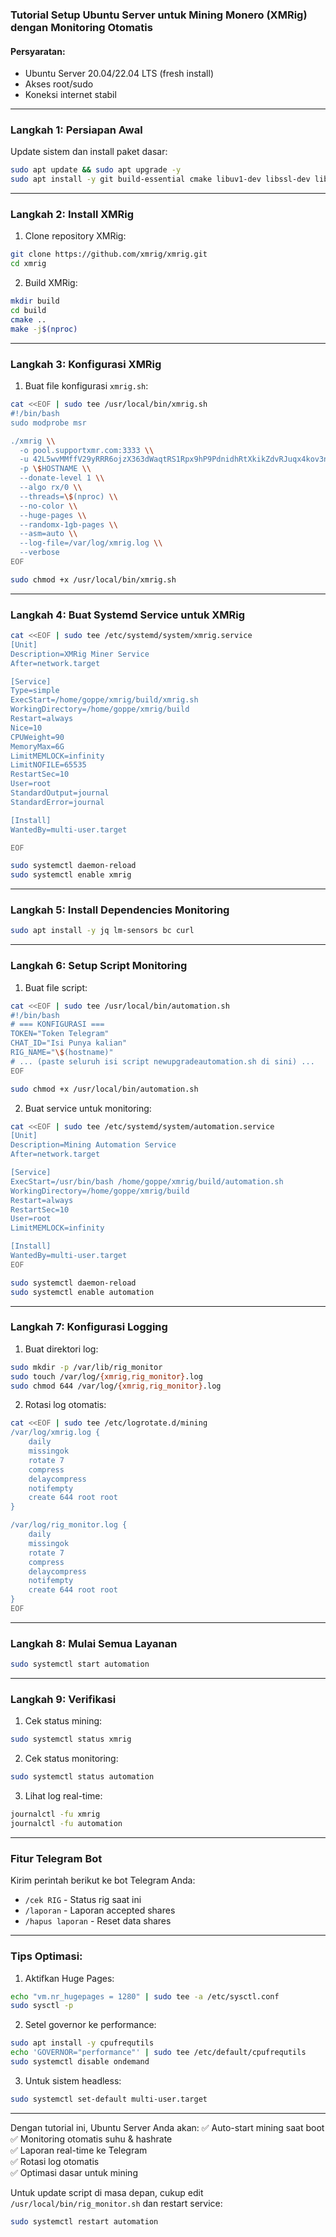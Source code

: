 ### **Tutorial Setup Ubuntu Server untuk Mining Monero (XMRig) dengan Monitoring Otomatis**

#### **Persyaratan:**
- Ubuntu Server 20.04/22.04 LTS (fresh install)
- Akses root/sudo
- Koneksi internet stabil

---

### **Langkah 1: Persiapan Awal**
Update sistem dan install paket dasar:
```bash
sudo apt update && sudo apt upgrade -y
sudo apt install -y git build-essential cmake libuv1-dev libssl-dev libhwloc-dev
```

---

### **Langkah 2: Install XMRig**
1. Clone repository XMRig:
```bash
git clone https://github.com/xmrig/xmrig.git
cd xmrig
```

2. Build XMRig:
```bash
mkdir build
cd build
cmake ..
make -j$(nproc)
```

---

### **Langkah 3: Konfigurasi XMRig**
1. Buat file konfigurasi `xmrig.sh`:
```bash
cat <<EOF | sudo tee /usr/local/bin/xmrig.sh
#!/bin/bash
sudo modprobe msr

./xmrig \\
  -o pool.supportxmr.com:3333 \\
  -u 42L5wvMMffV29yRRR6ojzX363dWaqtRS1Rpx9hP9PdnidhRtXkikZdvRJuqx4kov3n7YX6ZFa1yA2JhGGinP745g6MmsUEC \\
  -p \$HOSTNAME \\
  --donate-level 1 \\
  --algo rx/0 \\
  --threads=\$(nproc) \\
  --no-color \\
  --huge-pages \\
  --randomx-1gb-pages \\
  --asm=auto \\
  --log-file=/var/log/xmrig.log \\
  --verbose
EOF

sudo chmod +x /usr/local/bin/xmrig.sh
```

---

### **Langkah 4: Buat Systemd Service untuk XMRig**
```bash
cat <<EOF | sudo tee /etc/systemd/system/xmrig.service
[Unit]
Description=XMRig Miner Service
After=network.target

[Service]
Type=simple
ExecStart=/home/goppe/xmrig/build/xmrig.sh
WorkingDirectory=/home/goppe/xmrig/build
Restart=always
Nice=10
CPUWeight=90
MemoryMax=6G
LimitMEMLOCK=infinity
LimitNOFILE=65535
RestartSec=10
User=root
StandardOutput=journal
StandardError=journal

[Install]
WantedBy=multi-user.target

EOF

sudo systemctl daemon-reload
sudo systemctl enable xmrig
```

---

### **Langkah 5: Install Dependencies Monitoring**
```bash
sudo apt install -y jq lm-sensors bc curl
```

---

### **Langkah 6: Setup Script Monitoring**
1. Buat file script:
```bash
cat <<EOF | sudo tee /usr/local/bin/automation.sh
#!/bin/bash
# === KONFIGURASI ===
TOKEN="Token Telegram"
CHAT_ID="Isi Punya kalian"
RIG_NAME="\$(hostname)"
# ... (paste seluruh isi script newupgradeautomation.sh di sini) ...
EOF

sudo chmod +x /usr/local/bin/automation.sh
```

2. Buat service untuk monitoring:
```bash
cat <<EOF | sudo tee /etc/systemd/system/automation.service
[Unit]
Description=Mining Automation Service
After=network.target

[Service]
ExecStart=/usr/bin/bash /home/goppe/xmrig/build/automation.sh
WorkingDirectory=/home/goppe/xmrig/build
Restart=always
RestartSec=10
User=root
LimitMEMLOCK=infinity

[Install]
WantedBy=multi-user.target
EOF

sudo systemctl daemon-reload
sudo systemctl enable automation
```

---

### **Langkah 7: Konfigurasi Logging**
1. Buat direktori log:
```bash
sudo mkdir -p /var/lib/rig_monitor
sudo touch /var/log/{xmrig,rig_monitor}.log
sudo chmod 644 /var/log/{xmrig,rig_monitor}.log
```

2. Rotasi log otomatis:
```bash
cat <<EOF | sudo tee /etc/logrotate.d/mining
/var/log/xmrig.log {
    daily
    missingok
    rotate 7
    compress
    delaycompress
    notifempty
    create 644 root root
}

/var/log/rig_monitor.log {
    daily
    missingok
    rotate 7
    compress
    delaycompress
    notifempty
    create 644 root root
}
EOF
```

---

### **Langkah 8: Mulai Semua Layanan**
```bash
sudo systemctl start automation
```

---

### **Langkah 9: Verifikasi**
1. Cek status mining:
```bash
sudo systemctl status xmrig
```

2. Cek status monitoring:
```bash
sudo systemctl status automation
```

3. Lihat log real-time:
```bash
journalctl -fu xmrig
journalctl -fu automation
```

---

### **Fitur Telegram Bot**
Kirim perintah berikut ke bot Telegram Anda:
- `/cek RIG` - Status rig saat ini
- `/laporan` - Laporan accepted shares
- `/hapus laporan` - Reset data shares

---

### **Tips Optimasi:**
1. Aktifkan Huge Pages:
```bash
echo "vm.nr_hugepages = 1280" | sudo tee -a /etc/sysctl.conf
sudo sysctl -p
```

2. Setel governor ke performance:
```bash
sudo apt install -y cpufrequtils
echo 'GOVERNOR="performance"' | sudo tee /etc/default/cpufrequtils
sudo systemctl disable ondemand
```

3. Untuk sistem headless:
```bash
sudo systemctl set-default multi-user.target
```

---

Dengan tutorial ini, Ubuntu Server Anda akan:
✅ Auto-start mining saat boot  
✅ Monitoring otomatis suhu & hashrate  
✅ Laporan real-time ke Telegram  
✅ Rotasi log otomatis  
✅ Optimasi dasar untuk mining  

Untuk update script di masa depan, cukup edit `/usr/local/bin/rig_monitor.sh` dan restart service:
```bash
sudo systemctl restart automation
```
